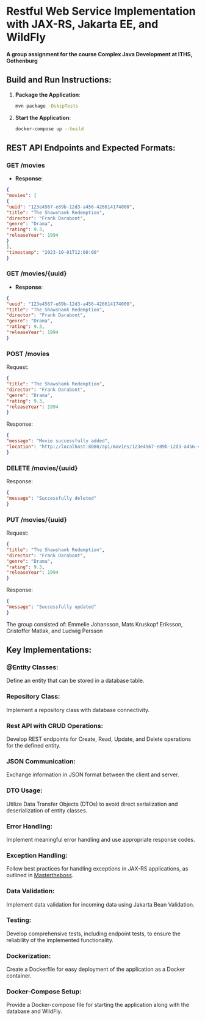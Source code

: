 # Restful Web Service Implementation with JAX-RS, Jakarta EE, and WildFly
**A group assignment for the course Complex Java Development at ITHS, Gothenburg**

## Build and Run Instructions:

1. **Package the Application**:
   ```bash
   mvn package -DskipTests

2. **Start the Application**:
   ```bash
   docker-compose up --build
   ```

## REST API Endpoints and Expected Formats:

### GET /movies
- **Response**: 
 ```json
{
"movies": [
{
"uuid": "123e4567-e89b-12d3-a456-426614174000",
"title": "The Shawshank Redemption",
"director": "Frank Darabont",
"genre": "Drama",
"rating": 9.3,
"releaseYear": 1994
}
],
"timestamp": "2023-10-01T12:00:00"
}
```
### GET /movies/{uuid}
- **Response**:
```json
{
"uuid": "123e4567-e89b-12d3-a456-426614174000",
"title": "The Shawshank Redemption",
"director": "Frank Darabont",
"genre": "Drama",
"rating": 9.3,
"releaseYear": 1994
}
```
### POST /movies
Request:
```json
{
"title": "The Shawshank Redemption",
"director": "Frank Darabont",
"genre": "Drama",
"rating": 9.3,
"releaseYear": 1994
}
```
Response:
```json
{
"message": "Movie successfully added",
"location": "http://localhost:8080/api/movies/123e4567-e89b-12d3-a456-426614174000"
}
```
### DELETE /movies/{uuid}
Response:
```json
{
"message": "Successfully deleted"
}
```
### PUT /movies/{uuid}
Request:
```json
{
"title": "The Shawshank Redemption",
"director": "Frank Darabont",
"genre": "Drama",
"rating": 9.3,
"releaseYear": 1994
}
```
Response:
```json
{
"message": "Successfully updated"
}      
```

The group consisted of: Emmelie Johansson, Mats Kruskopf Eriksson, Cristoffer Matlak, and Ludwig Persson
## Key Implementations:
### @Entity Classes:

Define an entity that can be stored in a database table.
### Repository Class:

Implement a repository class with database connectivity.
### Rest API with CRUD Operations:

Develop REST endpoints for Create, Read, Update, and Delete operations for the defined entity.
### JSON Communication:

Exchange information in JSON format between the client and server.
### DTO Usage:

Utilize Data Transfer Objects (DTOs) to avoid direct serialization and deserialization of entity classes.
### Error Handling:

Implement meaningful error handling and use appropriate response codes.
### Exception Handling:

Follow best practices for handling exceptions in JAX-RS applications, as outlined in [Mastertheboss](http://www.mastertheboss.com/jboss-frameworks/resteasy/how-to-handle-exceptions-in-jax-rs-applications/).
### Data Validation:

Implement data validation for incoming data using Jakarta Bean Validation.
### Testing:

Develop comprehensive tests, including endpoint tests, to ensure the reliability of the implemented functionality.
### Dockerization:

Create a Dockerfile for easy deployment of the application as a Docker container.
### Docker-Compose Setup:

Provide a Docker-compose file for starting the application along with the database and WildFly.
